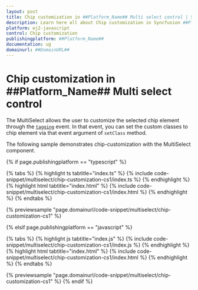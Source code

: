```yaml
---
layout: post
title: Chip customization in ##Platform_Name## Multi select control | Syncfusion
description: Learn here all about Chip customization in Syncfusion ##Platform_Name## Multi select control of Syncfusion Essential JS 2 and more.
platform: ej2-javascript
control: Chip customization 
publishingplatform: ##Platform_Name##
documentation: ug
domainurl: ##DomainURL##
---
```


# Chip customization in ##Platform_Name## Multi select control

The MultiSelect allows the user to customize the selected chip element through the [`tagging`](../api/multi-select/#tagging) event. In that event, you can set the custom classes to chip element via that event argument of `setClass` method.

The following sample demonstrates chip-customization with the MultiSelect component.

{% if page.publishingplatform == "typescript" %}

 {% tabs %}
{% highlight ts tabtitle="index.ts" %}
{% include code-snippet/multiselect/chip-customization-cs1/index.ts %}
{% endhighlight %}
{% highlight html tabtitle="index.html" %}
{% include code-snippet/multiselect/chip-customization-cs1/index.html %}
{% endhighlight %}
{% endtabs %}
        
{% previewsample "page.domainurl/code-snippet/multiselect/chip-customization-cs1" %}

{% elsif page.publishingplatform == "javascript" %}

{% tabs %}
{% highlight js tabtitle="index.js" %}
{% include code-snippet/multiselect/chip-customization-cs1/index.js %}
{% endhighlight %}
{% highlight html tabtitle="index.html" %}
{% include code-snippet/multiselect/chip-customization-cs1/index.html %}
{% endhighlight %}
{% endtabs %}

{% previewsample "page.domainurl/code-snippet/multiselect/chip-customization-cs1" %}
{% endif %}
